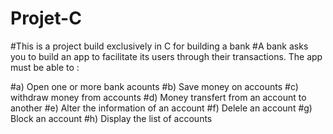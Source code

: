 # Projet-C
#This is a project build exclusively in C for building a bank
#A bank asks you to build an app to facilitate its users through their transactions. The app must be able to :

#a) Open one or more bank acounts
#b) Save money on accounts
#c) withdraw money from accounts
#d) Money transfert from an account to another
#e) Alter the information of an account
#f) Delele an account
#g) Block an account
#h) Display the list of accounts
